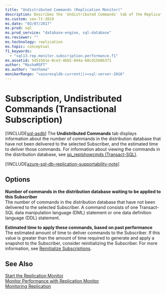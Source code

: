 ```yaml
---
title: "Undistributed Commands (Replication Monitor)"
description: Describes the 'Undistributed Commands' tab of the Replication Monitor in SQL Server Management Studio (SSMS).
ms.custom: seo-lt-2019
ms.date: "03/07/2017"
ms.prod: sql
ms.prod_service: "database-engine, sql-database"
ms.reviewer: ""
ms.technology: replication
ms.topic: conceptual
f1_keywords: 
  - "sql13.rep.monitor.subscription.performance.f1"
ms.assetid: 5451561e-0ce3-4bb5-844a-88cd15b0b371
author: "MashaMSFT"
ms.author: "mathoma"
monikerRange: "=azuresqldb-current||>=sql-server-2016"
---
```

# Subscription, Undistributed Commands (Transactional Subscription)
[!INCLUDE[sql-asdb](../../includes/applies-to-version/sql-asdb.md)]
  The **Undistributed Commands** tab displays information about the number of commands in the distribution database that have not been delivered to the selected Subscriber, and the estimated time to deliver those commands. For information about viewing the commands in the distribution database, see [sp_replshowcmds &#40;Transact-SQL&#41;](../../relational-databases/system-stored-procedures/sp-replshowcmds-transact-sql.md).  

[!INCLUDE[azure-sql-db-replication-supportability-note](../../includes/azure-sql-db-replication-supportability-note.md)]
  
## Options  
 **Number of commands in the distribution database waiting to be applied to this Subscriber**  
 The number of commands in the distribution database that have not been delivered to the selected Subscriber. A command consists of one Transact-SQL data manipulation language (DML) statement or one data definition language (DDL) statement.  
  
 **Estimated time to apply these commands, based on past performance**  
 The estimated amount of time to deliver commands to the Subscriber. If this value is greater than the amount of time required to generate and apply a snapshot to the Subscriber, consider reinitializing the Subscriber. For more information, see [Reinitialize Subscriptions](../../relational-databases/replication/reinitialize-subscriptions.md).  
  
## See Also  
 [Start the Replication Monitor](../../relational-databases/replication/monitor/start-the-replication-monitor.md)   
 [Monitor Performance with Replication Monitor](../../relational-databases/replication/monitor/monitor-performance-with-replication-monitor.md)   
 [Monitoring Replication](../../relational-databases/replication/monitor/monitoring-replication.md)  
  
  
